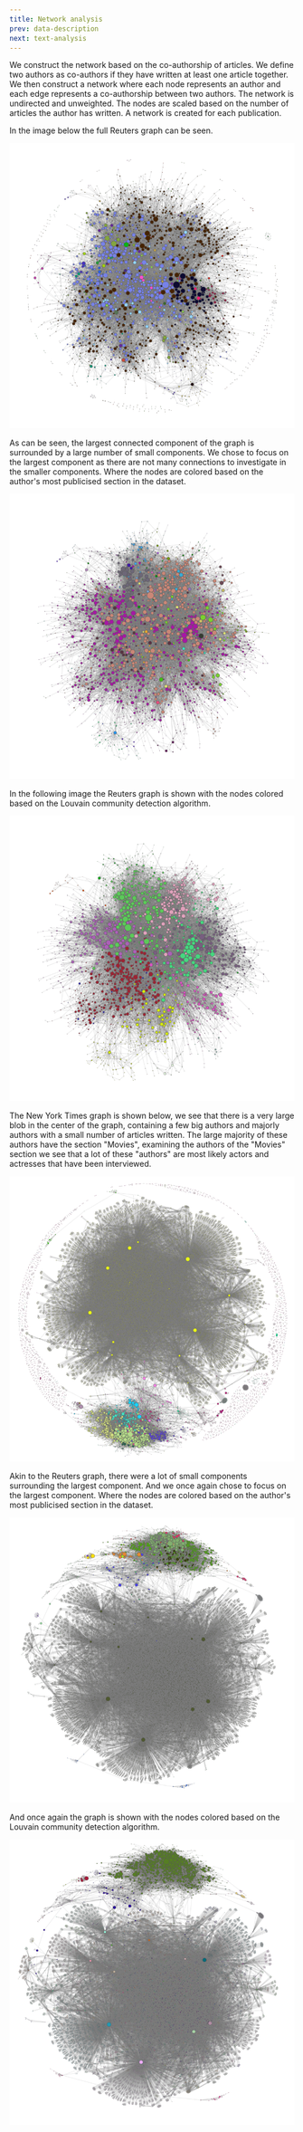 ```yaml
---
title: Network analysis
prev: data-description
next: text-analysis
---
```


We construct the network based on the co-authorship of articles. We define two authors as co-authors if they have written at least one article together. We then construct a network where each node represents an author and each edge represents a co-authorship between two authors. The network is undirected and unweighted. The nodes are scaled based on the number of articles the author has written. A network is created for each publication.

In the image below the full Reuters graph can be seen.

![](/images/reuters_full_graph.png)

As can be seen, the largest connected component of the graph is surrounded by a large number of small components. We chose to focus on the largest component as there are not many connections to investigate in the smaller components.
Where the nodes are colored based on the author's most publicised section in the dataset.

![](/images/reuters_graph.png)

In the following image the Reuters graph is shown with the nodes colored based on the Louvain community detection algorithm.

![](/images/reuters_louvain_graph.png)

The New York Times graph is shown below, we see that there is a very large blob in the center of the graph,
containing a few big authors and majorly authors with a small number of articles written.
The large majority of these authors have the section "Movies", examining the authors of the "Movies"
section we see that a lot of these "authors" are most likely actors and actresses that have been interviewed.

![](/images/nyt_full_graph.png)

Akin to the Reuters graph, there were a lot of small components surrounding the largest component. And we once again chose to focus on the largest component.
Where the nodes are colored based on the author's most publicised section in the dataset.

![](/images/nyt_graph.png)

And once again the graph is shown with the nodes colored based on the Louvain community detection algorithm.

![](images/nyt_louvain_graph.png)